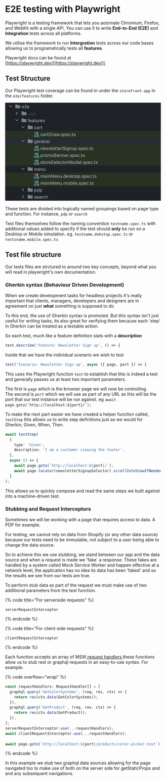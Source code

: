 # E2E testing with Playwright

Playwright is a testing framework that lets you automate Chromium, Firefox, and WebKit with a single API. You can use it to write **End-to-End (E2E)** and **Integration** tests across all platforms.

We utilise the framework to run **Intergration** tests across our code bases allowing us to programatically tests all **features**.

Playwright docs can be found at\
[https://playwright.dev/](https://playwright.dev/)\


## Test Structure

Our Playwright test coverage can be found in under the `storefront-app` in the `e2e/features` folder.

![example test structure](../.gitbook/assets/image.png)

These tests are divided into logically named groupings based on page type and function. For instance, `pdp` or `search`

Test files themselves follow the naming convention `testname.spec.ts` with additional values added to specify if the test should **only** be run on a Desktop or Mobile simulation. eg. `testname.dekstop.spec.ts` or `testsname.mobile.spec.ts`

## Test file structure

Our tests files are strctured to around two key concepts, beyond what you will read in playwright's own documentation.&#x20;

### Gherkin syntax (Behaviour Driven Development)

When we create development tasks for headless projects it's really important that clients, managers, developers and designers are in agreement on just **what** something is supposed to do

To this end, the use of Gherkin syntax is promoted. But this syntax isn't just useful for writing tasks, its also great for verifying them because each 'step' in Gherkin can be treated as a testable action.

So each test, much like a feature definition stats with a **description**

```typescript
test.describe('Feature: Newsletter Sign up', () => {
```

Inside that we have the individual scenario we wish to test

```typescript
test('Scenario: Newsletter Sign up', async ({ page, port }) => {
```

This uses the Playwright function `test` to establish that this is indeed a test and generally passes us at least two important parameters.&#x20;

The first is `page` which is the browser page we will now be controlling.\
The second is `port` which we will use as part of any URL as this will be the port that our test instance will be run against. eg ``await page.goto(`http://localhost:${port}/`);``

To make the next part easier we have created a helper function called, `testStep` this allows us to write step definitions just as we would for Gherkin; Given, When, Then.

```typescript
await testStep(
  {
    type: 'Given',
    description: 'I am a customer viewing the footer',
  },
  async () => {
    await page.goto(`http://localhost:${port}/`);
    await page.locator(newsletterSignupSelector).scrollIntoViewIfNeeded();
  }
);
```

This allows us to quickly compose and read the same steps we built against into a machine-driven test.

### Stubbing and Request Interceptors

Sometimes we will be working with a page that requires access to data. A PDP for example.

For testing, we cannot rely on data from Shopify (or any other data source) because our tests need to be immutable, not subject to a user being able to change the data source.

So to achieve this we use stubbing, we stand between our app and the data source and when a request is made we 'fake\` a response. These fakes are handled by a system called Mock Service Worker and happen effective at a network level, the application has no idea its data has been 'faked' and so the results we see from our tests are true.

To perform stub data as part of the request we must make use of two additional parameters from the test function.

{% code title="For serverside requests" %}
```
serverRequestInterceptor
```
{% endcode %}

{% code title="For client-side requests" %}
```
clientRequestInterceptor
```
{% endcode %}

Each function accepts an array of MSW[ request handlers ](https://mswjs.io/docs/basics/request-handler)these functions allow us to stub rest or graphql requests in an easy-to-use syntax. For example.&#x20;

{% code overflow="wrap" %}
```typescript
const requestHandlers: RequestHandler[] = [
  graphql.query('GetColorSystems', (req, res, ctx) => {
    return res(ctx.data(GetColorSystems));
  }),
  graphql.query('GetProduct', (req, res, ctx) => {
    return res(ctx.data(GetProduct));
  }),
];
serverRequestInterceptor.use(...requestHandlers);
await clientRequestInterceptor.use(...requestHandlers);

await page.goto(`http://localhost:${port}/products/color-picker-test`);
```
{% endcode %}

In this example we stub two graphql data sources allowing for the page navigated too to make use of both on the server side for getStaticProps and and any subseiquent navigations.
